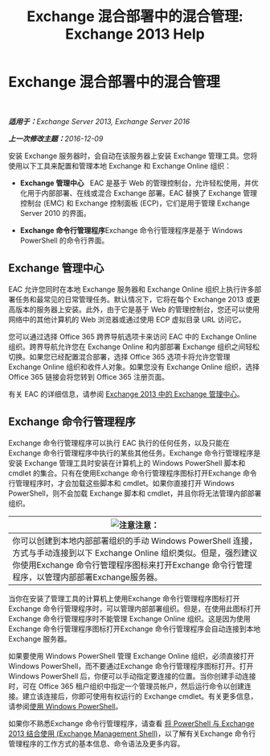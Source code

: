 ﻿---
title: 'Exchange 混合部署中的混合管理: Exchange 2013 Help'
TOCTitle: Exchange 混合部署中的混合管理
ms:assetid: 233f9f34-3ff5-47e1-a9e8-3244ee868d6e
ms:mtpsurl: https://technet.microsoft.com/zh-cn/library/JJ659048(v=EXCHG.150)
ms:contentKeyID: 50492071
ms.date: 01/11/2018
mtps_version: v=EXCHG.150
ms.translationtype: HT
---

# Exchange 混合部署中的混合管理

 

_<strong>适用于：</strong>Exchange Server 2013, Exchange Server 2016_

_<strong>上一次修改主题：</strong>2016-12-09_

安装 Exchange 服务器时，会自动在该服务器上安装 Exchange 管理工具。您将使用以下工具来配置和管理本地 Exchange 和 Exchange Online 组织：

  - **Exchange 管理中心**   EAC 是基于 Web 的管理控制台，允许轻松使用，并优化用于内部部署、在线或混合 Exchange 部署。EAC 替换了 Exchange 管理控制台 (EMC) 和 Exchange 控制面板 (ECP)，它们是用于管理 Exchange Server 2010 的界面。

  - **Exchange 命令行管理程序**Exchange 命令行管理程序是基于 Windows PowerShell 的命令行界面。

## Exchange 管理中心

EAC 允许您同时在本地 Exchange 服务器和 Exchange Online 组织上执行许多部署任务和最常见的日常管理任务。默认情况下，它将在每个 Exchange 2013 或更高版本的服务器上安装。此外，由于它是基于 Web 的管理控制台，您还可以使用网络中的其他计算机的 Web 浏览器或通过使用 ECP 虚拟目录 URL 访问它。

您可以通过选择 Office 365 跨界导航选项卡来访问 EAC 中的 Exchange Online 组织。跨界导航允许您在 Exchange Online 和内部部署 Exchange 组织之间轻松切换。如果您已经配置混合部署，选择 Office 365 选项卡将允许您管理 Exchange Online 组织和收件人对象。如果您没有 Exchange Online 组织，选择 Office 365 链接会将您转到 Office 365 注册页面。

有关 EAC 的详细信息，请参阅 [Exchange 2013 中的 Exchange 管理中心](https://technet.microsoft.com/zh-cn/library/jj150562\(v=exchg.150\))。

## Exchange 命令行管理程序

Exchange 命令行管理程序可以执行 EAC 执行的任何任务，以及只能在Exchange 命令行管理程序中执行的某些其他任务。Exchange 命令行管理程序是安装 Exchange 管理工具时安装在计算机上的 Windows PowerShell 脚本和 cmdlet 的集合。只有在使用Exchange 命令行管理程序图标打开Exchange 命令行管理程序时，才会加载这些脚本和 cmdlet。如果你直接打开 Windows PowerShell，则不会加载 Exchange 脚本和 cmdlet，并且你将无法管理内部部署组织。

<table>
<thead>
<tr class="header">
<th><img src="images/Dn986544.note(EXCHG.150).gif" title="注意" alt="注意" />注意：</th>
</tr>
</thead>
<tbody>
<tr class="odd">
<td>你可以创建到本地内部部署组织的手动 Windows PowerShell 连接，方式与手动连接到以下 Exchange Online 组织类似。但是，强烈建议你使用Exchange 命令行管理程序图标来打开Exchange 命令行管理程序，以管理内部部署Exchange服务器。</td>
</tr>
</tbody>
</table>


当你在安装了管理工具的计算机上使用Exchange 命令行管理程序图标打开Exchange 命令行管理程序时，可以管理内部部署组织。但是，在使用此图标打开Exchange 命令行管理程序时不能管理 Exchange Online 组织。这是因为使用Exchange 命令行管理程序图标打开Exchange 命令行管理程序会自动连接到本地 Exchange 服务器。

如果要使用 Windows PowerShell 管理 Exchange Online 组织，必须直接打开 Windows PowerShell，而不要通过Exchange 命令行管理程序图标打开。打开 Windows PowerShell 后，你便可以手动指定要连接的位置。当你创建手动连接时，可在 Office 365 租户组织中指定一个管理员帐户，然后运行命令以创建连接。建立该连接后，你即可使用有权运行的 Exchange cmdlet。有关更多信息，请参阅[使用 Windows PowerShell](http://go.microsoft.com/fwlink/p/?linkid=209660)。

如果你不熟悉Exchange 命令行管理程序，请查看 [将 PowerShell 与 Exchange 2013 结合使用 (Exchange Management Shell)](https://technet.microsoft.com/zh-cn/library/bb123778\(v=exchg.150\))，以了解有关Exchange 命令行管理程序的工作方式的基本信息、命令语法及更多内容。

